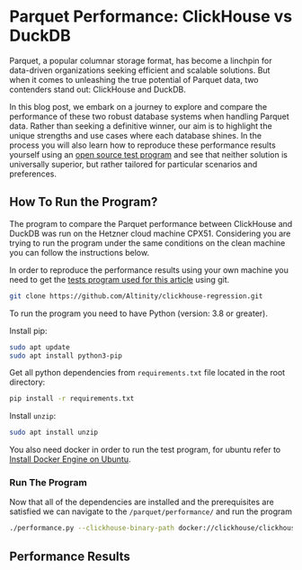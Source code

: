 # Parquet Performance: ClickHouse vs DuckDB

Parquet, a popular columnar storage format, has become a linchpin for data-driven organizations seeking efficient and scalable solutions. But when it comes to unleashing the true potential of Parquet data, two contenders stand out: ClickHouse and DuckDB.

In this blog post, we embark on a journey to explore and compare the performance of these two robust database systems when handling Parquet data. Rather than seeking a definitive winner, our aim is to highlight the unique strengths and use cases where each database shines. In the process you will also learn how to reproduce these performance results yourself using an [open source test program](https://github.com/Altinity/clickhouse-regression/tree/main/parquet/performance) and see that neither solution is universally superior, but rather tailored for particular scenarios and preferences.

## How To Run the Program?
The program to compare the Parquet performance between ClickHouse and DuckDB was run on the Hetzner cloud machine CPX51. Considering you are trying to run the program under the same conditions on the clean machine you can follow the instructions below. 

In order to reproduce the performance results using your own machine you need to get the [tests program used for this article](https://github.com/Altinity/clickhouse-regression/tree/main/parquet/performance) using git.

```bash
git clone https://github.com/Altinity/clickhouse-regression.git
```

To run the program you need to have Python (version: 3.8 or greater).

Install pip:
  ```bash
  sudo apt update
  sudo apt install python3-pip
  ```
Get all python dependencies from `requirements.txt` file located in the root directory:

```bash
pip install -r requirements.txt
```

Install `unzip`:

```bash
sudo apt install unzip
```

You also need docker in order to run the test program, for ubuntu refer to [Install Docker Engine on Ubuntu](https://docs.docker.com/engine/install/ubuntu/).

### Run The Program

Now that all of the dependencies are installed and the prerequisites are satisfied we can navigate to the `/parquet/performance/` and run the program
```bash
./performance.py --clickhouse-binary-path docker://clickhouse/clickhouse-server:23.8.2.7-alpine --clickhouse-version 23.8.2.7-alpine --duckdb-binary-path https://github.com/duckdb/duckdb/releases/download/v0.8.1/duckdb_cli-linux-amd64.zip 
```

## Performance Results

